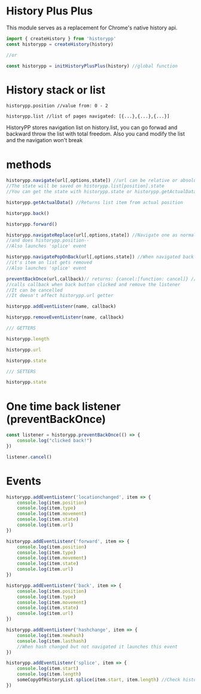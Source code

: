 History Plus Plus
=================

This module serves as a replacement for Chrome's native history api.

```javascript
import { createHistory } from 'historypp'
const historypp = createHistory(history)

//or

const historypp = initHistoryPlusPlus(history) //global function

```

# History stack or list

`historypp.position //value from: 0 - 2`

`historypp.list //list of pages navigated: [{...},{...},{...}]`

HistoryPP stores navigation list on history.list, you can go forwad and backward throw the list
with total freedom. Also you cand modify the list and the navigation won't break

# methods

```javascript
historypp.navigate(url[,options,state]) //url can be relative or absolute.
//The state will be saved on historypp.list[position].state
//You can get the state with historypp.state or historypp.getActualData().state

historypp.getActualData() //Returns list item from actual position

historypp.back()

historypp.forward()

historypp.navigateReplace(url[,options,state]) //Navigate one as normal and then deletes previous item
//and does historypp.position--
//Also launches 'splice' event

historypp.navigatePopOnBack(url[,options,state]) //When navigated back from a page pushed with this method
//it's item on list gets removed
//Also launches 'splice' event

preventBackOnce(url,callback)// returns: {cancel:[function: cancel]} //it doesn't create a item on list but creates a listener that
//calls callback when back button clicked and remove the listener
//It can be cancelled
//It doesn't affect historypp.url getter

historypp.addEventListenr(name, callback)

historypp.removeEventListenr(name, callback)

/// GETTERS

historypp.length

historypp.url

historypp.state

/// SETTERS

historypp.state
```

# One time back listener (preventBackOnce)

```javascript
const listener = historypp.preventBackOnce(() => {
    console.log("clicked back!")
})

listener.cancel()

```

# Events

```javascript
historypp.addEventListenr('locationchanged', item => {
    console.log(item.position)
    console.log(item.type)
    console.log(item.movement)
    console.log(item.state)
    console.log(item.url)
})

historypp.addEventListenr('forward', item => {
    console.log(item.position)
    console.log(item.type)
    console.log(item.movement)
    console.log(item.state)
    console.log(item.url)
})

historypp.addEventListenr('back', item => {
    console.log(item.position)
    console.log(item.type)
    console.log(item.movement)
    console.log(item.state)
    console.log(item.url)
})

historypp.addEventListenr('hashchange', item => {
    console.log(item.newhash)
    console.log(item.lasthash)
    //When hash changed but not navigated it launches this event
})

historypp.addEventListenr('splice', item => {
    console.log(item.start)
    console.log(item.length)
    someCopyOfHistoryList.splice(item.start, item.length) //Check historypp-react-router
})

```
